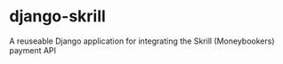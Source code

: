 django-skrill
=============

A reuseable Django application for integrating the Skrill (Moneybookers) payment API
